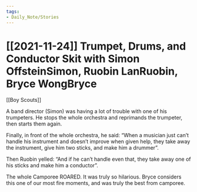 ```yaml
---
tags:
- Daily_Note/Stories
---
```


# [[2021-11-24]] Trumpet, Drums, and Conductor Skit with Simon OffsteinSimon, Ruobin LanRuobin, Bryce WongBryce



[[Boy Scouts]]

A band director (Simon) was having a lot of trouble with one of his trumpeters. He stops the whole orchestra and reprimands the trumpeter, then starts them again.

Finally, in front of the whole orchestra, he said: “When a musician just can’t handle his instrument and doesn’t improve when given help, they take away the instrument, give him two sticks, and make him a drummer”.

Then Ruobin yelled: “And if he can’t handle even that, they take away one of his sticks and make him a conductor”.

The whole Camporee ROARED. It was truly so hilarious. Bryce considers this one of our most fire moments, and was truly the best from camporee.